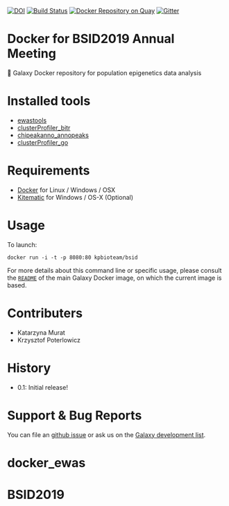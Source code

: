 [![DOI](https://zenodo.org/badge/5466/bgruening/docker-galaxy-stable.svg)](https://zenodo.org/badge/latestdoi/5466/bgruening/docker-galaxy-stable)
[![Build Status](https://travis-ci.org/bgruening/docker-galaxy-epigenetics.svg?branch=master)](https://travis-ci.org/bgruening/docker-galaxy-epigenetics)
[![Docker Repository on Quay](https://quay.io/repository/bgruening/galaxy-epigenetics/status "Docker Repository on Quay")](https://quay.io/repository/bgruening/galaxy-epigenetics)
[![Gitter](https://badges.gitter.im/bgruening/docker-galaxy-stable.svg)](https://gitter.im/bgruening/docker-galaxy-stable?utm_source=badge&utm_medium=badge&utm_campaign=pr-badge)

Docker for BSID2019 Annual Meeting
==================================

:whale: Galaxy Docker repository for population epigenetics data analysis

# Installed tools

 * [ewastools](https://github.com/kpbioteam/ewas_galaxy)
 * [clusterProfiler_bitr](https://github.com/kpbioteam/clusterProfiler_bitr)
 * [chipeakanno_annopeaks](https://github.com/kpbioteam/chipeakanno_annopeaks)
 * [clusterProfiler_go](https://github.com/kpbioteam/clusterProfiler_go)
 

# Requirements

 - [Docker](https://docs.docker.com/installation/) for Linux / Windows / OSX
 - [Kitematic](https://kitematic.com/) for Windows / OS-X (Optional)

# Usage

To launch:

```
docker run -i -t -p 8080:80 kpbioteam/bsid
```

For more details about this command line or specific usage, please consult the
[`README`](https://github.com/bgruening/docker-galaxy-stable/blob/master/README.md) of the main Galaxy Docker image, on which the current image is based.

# Contributers
 - Katarzyna Murat
 - Krzysztof Poterlowicz
 


# History

 - 0.1: Initial release!


# Support & Bug Reports

You can file an [github issue](https://github.com/kpbioteam/docker_ewas/issues) or ask us on the [Galaxy development list](http://lists.bx.psu.edu/listinfo/galaxy-dev).
# docker_ewas
# BSID2019
